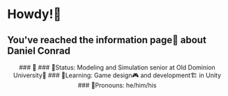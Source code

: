 # Howdy!🤠

## You've reached the information page📰 about Daniel Conrad

<p align="center">
### 📌
### 🚨Status: Modeling and Simulation senior at Old Dominion University🏫
### 🌱Learning: Game design🎮 and development🏗️ in Unity
### 🧔Pronouns: he/him/his
</p>


<!--
**MapleSapphire/MapleSapphire** is a ✨ _special_ ✨ repository because its `README.md` (this file) appears on your GitHub profile.

Here are some ideas to get you started:

- 🔭 I’m currently working on ...
- 🌱 I’m currently learning ...
- 👯 I’m looking to collaborate on ...
- 🤔 I’m looking for help with ...
- 💬 Ask me about ...
- 📫 How to reach me: ...
- 😄 Pronouns: ...
- ⚡ Fun fact: ...
-->
